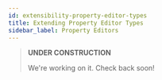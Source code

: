 ```yaml
---
id: extensibility-property-editor-types
title: Extending Property Editor Types
sidebar_label: Property Editors
---
```


> **UNDER CONSTRUCTION**
>
> We're working on it. Check back soon!